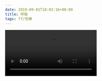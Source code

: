 ```yaml
---
date: 2019-09-01T10:03:16+08:00
title: 呼吸
tags: ff/仿佛
---
```


<video controls src="https://blog.du1ab.org/2019/me.mp4"></video>
